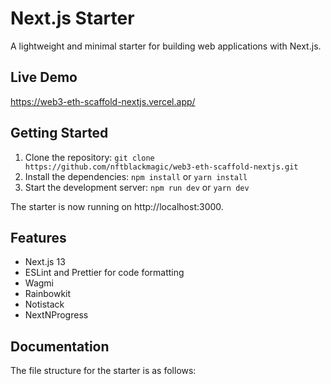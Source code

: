 # Next.js Starter

A lightweight and minimal starter for building web applications with Next.js.

## Live Demo

https://web3-eth-scaffold-nextjs.vercel.app/

## Getting Started

1. Clone the repository: `git clone https://github.com/nftblackmagic/web3-eth-scaffold-nextjs.git`
2. Install the dependencies: `npm install` or `yarn install`
3. Start the development server: `npm run dev` or `yarn dev`

The starter is now running on http://localhost:3000.

## Features

- Next.js 13
- ESLint and Prettier for code formatting
- Wagmi
- Rainbowkit
- Notistack
- NextNProgress

## Documentation

The file structure for the starter is as follows:
